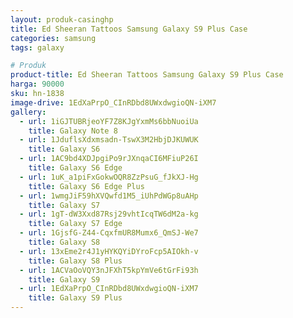 ```yaml
---
layout: produk-casinghp
title: Ed Sheeran Tattoos Samsung Galaxy S9 Plus Case
categories: samsung
tags: galaxy

# Produk
product-title: Ed Sheeran Tattoos Samsung Galaxy S9 Plus Case
harga: 90000
sku: hn-1838
image-drive: 1EdXaPrpO_CInRDbd8UWxdwgioQN-iXM7
gallery:
  - url: 1iGJTUBRjeoYF7Z8KJgYxmMs6bbNuoiUa
    title: Galaxy Note 8
  - url: 1JduflsXdxmsadn-TswX3M2HbjDJKUWUK
    title: Galaxy S6
  - url: 1AC9bd4XDJpgiPo9rJXnqaCI6MFiuP26I
    title: Galaxy S6 Edge
  - url: 1uK_a1piFxGokwOQR8ZzPsuG_fJkXJ-Hg
    title: Galaxy S6 Edge Plus
  - url: 1wmgJiF59hXVQwfd1M5_iUhPdWGp8uAHp
    title: Galaxy S7
  - url: 1gT-dW3Xxd87Rsj29vhtIcqTW6dM2a-kg
    title: Galaxy S7 Edge
  - url: 1GjsfG-Z44-CqxfmUR8Mumx6_QmSJ-We7
    title: Galaxy S8
  - url: 13xEme2r4J1yHYKQYiDYroFcp5AIOkh-v
    title: Galaxy S8 Plus
  - url: 1ACVaOoVQY3nJFXhT5kpYmVe6tGrFi93h
    title: Galaxy S9
  - url: 1EdXaPrpO_CInRDbd8UWxdwgioQN-iXM7
    title: Galaxy S9 Plus
---
```

